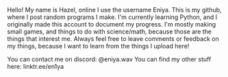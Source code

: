Hello!
My name is Hazel, online I use the username Eniya. This is my github, where I post random programs I make.
I'm currently learning Python, and I originally made this account to document my progress. I'm mostly making small games, and things to do with science/math, because those are the things that interest me.
Always feel free to leave comments or feedback on my things, because I want to learn from the things I upload here!

You can contact me on discord: @eniya.wav
You can find my other stuff here: linktr.ee/en1ya
